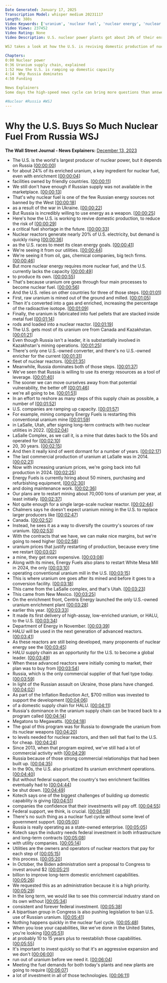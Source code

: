 ```yaml
---
Date Generated: January 17, 2025
Transcription Model: whisper medium 20231117
Length: 380s
Video Keywords: ['uranium', 'nuclear fuel', 'nuclear energy', 'nuclear power plant', 'nuclear reactor', 'russia', 'russia news', 'uranium supply chain', 'supply chain', 'russia uranium', 'nuclear power', 'enriched uranium', 'enrichment facilities', 'nuclear fuel production', 'russian uranium supply', 'us nuclear power', 'russian energy weapon', 'us energy dependence', "russia's energy influence", 'uranium supply', 'radioactive', 'isotope', 'yellow cake uranium', 'uranium mine', 'mining', 'haleu', 'nuclear fuel market', 'energy security', 'wonews']
Video Views: 237452
Video Rating: None
Video Description: U.S. nuclear power plants got about 24% of their enriched uranium from Russia in 2022. Nuclear energy is staging a comeback as demand continues to rise to meet clean energy goals, but the U.S. currently lacks sufficient capacity to turn raw uranium into nuclear fuel.

WSJ takes a look at how the U.S. is reviving domestic production of nuclear fuel to lessen its dependence on Moscow.

Chapters:
0:00 Nuclear power
0:36 Uranium supply chain, explained
1:52 How the U.S. is ramping up domestic capacity 
4:14  Why Russia dominates
4:50 Funding 

News Explainers
Some days the high-speed news cycle can bring more questions than answers. WSJ’s news explainers break down the day's biggest stories into bite-size pieces to help you make sense of the news.

#Nuclear #Russia #WSJ
---
```


# Why the U.S. Buys So Much Nuclear Fuel From Russia  WSJ
**The Wall Street Journal - News Explainers:** [December 13, 2023](https://www.youtube.com/watch?v=MZFYSAgBNTQ)
*  The U.S. is the world's largest producer of nuclear power, but it depends on Russia [[00:00:00](https://www.youtube.com/watch?v=MZFYSAgBNTQ&t=0.0s)]
*  for about 24% of its enriched uranium, a key ingredient for nuclear fuel, even with enrichment [[00:00:04](https://www.youtube.com/watch?v=MZFYSAgBNTQ&t=4.96s)]
*  facilities owned by friendly countries. [[00:00:11](https://www.youtube.com/watch?v=MZFYSAgBNTQ&t=11.0s)]
*  We still don't have enough if Russian supply was not available in the marketplace. [[00:00:13](https://www.youtube.com/watch?v=MZFYSAgBNTQ&t=13.1s)]
*  That's why nuclear fuel is one of the few Russian energy sources not banned by the West [[00:00:18](https://www.youtube.com/watch?v=MZFYSAgBNTQ&t=18.36s)]
*  as a result of the war in Ukraine. [[00:00:22](https://www.youtube.com/watch?v=MZFYSAgBNTQ&t=22.88s)]
*  But Russia is incredibly willing to use energy as a weapon. [[00:00:25](https://www.youtube.com/watch?v=MZFYSAgBNTQ&t=25.04s)]
*  Here's how the U.S. is working to revive domestic production, to reduce the risk of [[00:00:29](https://www.youtube.com/watch?v=MZFYSAgBNTQ&t=29.2s)]
*  a critical fuel shortage in the future. [[00:00:33](https://www.youtube.com/watch?v=MZFYSAgBNTQ&t=33.44s)]
*  Nuclear reactors generate nearly 20% of U.S. electricity, but demand is quickly rising [[00:00:36](https://www.youtube.com/watch?v=MZFYSAgBNTQ&t=36.9s)]
*  as the U.S. races to meet its clean energy goals. [[00:00:41](https://www.youtube.com/watch?v=MZFYSAgBNTQ&t=41.879999999999995s)]
*  We're seeing it from our utilities. [[00:00:44](https://www.youtube.com/watch?v=MZFYSAgBNTQ&t=44.2s)]
*  We're seeing it from oil, gas, chemical companies, big tech firms. [[00:00:46](https://www.youtube.com/watch?v=MZFYSAgBNTQ&t=46.0s)]
*  But more nuclear energy requires more nuclear fuel, and the U.S. currently lacks the capacity [[00:00:49](https://www.youtube.com/watch?v=MZFYSAgBNTQ&t=49.879999999999995s)]
*  to produce its own. [[00:00:55](https://www.youtube.com/watch?v=MZFYSAgBNTQ&t=55.239999999999995s)]
*  That's because uranium ore goes through four main processes to become nuclear fuel. [[00:00:56](https://www.youtube.com/watch?v=MZFYSAgBNTQ&t=56.63999999999999s)]
*  And the U.S. relies on other countries for three of those steps. [[00:01:01](https://www.youtube.com/watch?v=MZFYSAgBNTQ&t=61.72s)]
*  First, raw uranium is mined out of the ground and milled. [[00:01:05](https://www.youtube.com/watch?v=MZFYSAgBNTQ&t=65.52s)]
*  Then it's converted into a gas and enriched, increasing the percentage of the radioactive isotope. [[00:01:09](https://www.youtube.com/watch?v=MZFYSAgBNTQ&t=69.47999999999999s)]
*  Finally, the uranium is fabricated into fuel pellets that are stacked inside metal fuel [[00:01:14](https://www.youtube.com/watch?v=MZFYSAgBNTQ&t=74.84s)]
*  rods and loaded into a nuclear reactor. [[00:01:19](https://www.youtube.com/watch?v=MZFYSAgBNTQ&t=79.08s)]
*  The U.S. gets most of its uranium ore from Canada and Kazakhstan. [[00:01:21](https://www.youtube.com/watch?v=MZFYSAgBNTQ&t=81.94s)]
*  Even though Russia isn't a leader, it is substantially involved in Kazakhstan's mining operations. [[00:01:25](https://www.youtube.com/watch?v=MZFYSAgBNTQ&t=85.98s)]
*  There's only one U.S.-owned converter, and there's no U.S.-owned enricher for the current [[00:01:31](https://www.youtube.com/watch?v=MZFYSAgBNTQ&t=91.42s)]
*  fleet of nuclear reactors. [[00:01:35](https://www.youtube.com/watch?v=MZFYSAgBNTQ&t=95.94s)]
*  Meanwhile, Russia dominates both of those steps. [[00:01:37](https://www.youtube.com/watch?v=MZFYSAgBNTQ&t=97.74000000000001s)]
*  We've seen that Russia is willing to use its energy resources as a tool of leverage. [[00:01:40](https://www.youtube.com/watch?v=MZFYSAgBNTQ&t=100.62s)]
*  The sooner we can move ourselves away from that potential vulnerability, the better off [[00:01:46](https://www.youtube.com/watch?v=MZFYSAgBNTQ&t=106.38000000000001s)]
*  we're all going to be. [[00:01:51](https://www.youtube.com/watch?v=MZFYSAgBNTQ&t=111.22s)]
*  In an effort to reshore as many steps of this supply chain as possible, a number of [[00:01:52](https://www.youtube.com/watch?v=MZFYSAgBNTQ&t=112.66s)]
*  U.S. companies are ramping up capacity. [[00:01:57](https://www.youtube.com/watch?v=MZFYSAgBNTQ&t=117.02s)]
*  For example, mining company Energy Fuels is restarting this conventional uranium mine [[00:01:59](https://www.youtube.com/watch?v=MZFYSAgBNTQ&t=119.7s)]
*  in LaSalle, Utah, after signing long-term contracts with two nuclear utilities in 2022. [[00:02:04](https://www.youtube.com/watch?v=MZFYSAgBNTQ&t=124.38s)]
*  LaSalle Complex, as we call it, is a mine that dates back to the 50s and operated for [[00:02:10](https://www.youtube.com/watch?v=MZFYSAgBNTQ&t=130.5s)]
*  20, 30 years. [[00:02:15](https://www.youtube.com/watch?v=MZFYSAgBNTQ&t=135.98s)]
*  And then it really kind of went dormant for a number of years. [[00:02:17](https://www.youtube.com/watch?v=MZFYSAgBNTQ&t=137.74s)]
*  The last commercial production of uranium at LaSalle was in 2014. [[00:02:21](https://www.youtube.com/watch?v=MZFYSAgBNTQ&t=141.14s)]
*  Now with increasing uranium prices, we're going back into full production in 2024. [[00:02:25](https://www.youtube.com/watch?v=MZFYSAgBNTQ&t=145.1s)]
*  Energy Fuels is currently hiring about 50 miners, purchasing and refurbishing equipment, [[00:02:30](https://www.youtube.com/watch?v=MZFYSAgBNTQ&t=150.77999999999997s)]
*  and doing maintenance work. [[00:02:36](https://www.youtube.com/watch?v=MZFYSAgBNTQ&t=156.38s)]
*  Our plans are to restart mining about 70,000 tons of uranium per year, at least initially. [[00:02:37](https://www.youtube.com/watch?v=MZFYSAgBNTQ&t=157.6s)]
*  Not quite enough for a single large-scale nuclear reactor. [[00:02:44](https://www.youtube.com/watch?v=MZFYSAgBNTQ&t=164.17999999999998s)]
*  Chalmers says he doesn't expect uranium mining in the U.S. to replace larger producers like [[00:02:47](https://www.youtube.com/watch?v=MZFYSAgBNTQ&t=167.9s)]
*  Canada. [[00:02:52](https://www.youtube.com/watch?v=MZFYSAgBNTQ&t=172.70000000000002s)]
*  Instead, he sees it as a way to diversify the country's sources of raw uranium. [[00:02:53](https://www.youtube.com/watch?v=MZFYSAgBNTQ&t=173.70000000000002s)]
*  With the contracts that we have, we can make nice margins, but we're going to need higher [[00:02:58](https://www.youtube.com/watch?v=MZFYSAgBNTQ&t=178.6s)]
*  uranium prices that justify restarting of production, because every time we restart [[00:03:02](https://www.youtube.com/watch?v=MZFYSAgBNTQ&t=182.70000000000002s)]
*  a mine, they get more expensive. [[00:03:08](https://www.youtube.com/watch?v=MZFYSAgBNTQ&t=188.14000000000001s)]
*  Along with its mines, Energy Fuels also plans to restart White Mesa Mill in 2024, the only [[00:03:10](https://www.youtube.com/watch?v=MZFYSAgBNTQ&t=190.14000000000001s)]
*  operating conventional uranium mill in the U.S. [[00:03:15](https://www.youtube.com/watch?v=MZFYSAgBNTQ&t=195.66s)]
*  This is where uranium ore goes after its mined and before it goes to a conversion facility. [[00:03:18](https://www.youtube.com/watch?v=MZFYSAgBNTQ&t=198.7s)]
*  This came from the LaSalle complex, and that's Utah. [[00:03:23](https://www.youtube.com/watch?v=MZFYSAgBNTQ&t=203.35999999999999s)]
*  This came from New Mexico. [[00:03:25](https://www.youtube.com/watch?v=MZFYSAgBNTQ&t=205.96s)]
*  On the enrichment front, Centris Energy launched the only U.S.-owned uranium enrichment plant [[00:03:28](https://www.youtube.com/watch?v=MZFYSAgBNTQ&t=208.9s)]
*  earlier this year. [[00:03:33](https://www.youtube.com/watch?v=MZFYSAgBNTQ&t=213.5s)]
*  It made its first delivery of high-assay, low-enriched uranium, or HALU, to the U.S. [[00:03:34](https://www.youtube.com/watch?v=MZFYSAgBNTQ&t=214.74s)]
*  Department of Energy in November. [[00:03:39](https://www.youtube.com/watch?v=MZFYSAgBNTQ&t=219.5s)]
*  HALU will be used in the next generation of advanced reactors. [[00:03:41](https://www.youtube.com/watch?v=MZFYSAgBNTQ&t=221.62s)]
*  As these reactors are still being developed, many proponents of nuclear energy see the [[00:03:45](https://www.youtube.com/watch?v=MZFYSAgBNTQ&t=225.14s)]
*  HALU supply chain as an opportunity for the U.S. to become a global leader. [[00:03:49](https://www.youtube.com/watch?v=MZFYSAgBNTQ&t=229.54s)]
*  When these advanced reactors were initially coming to market, their plan was to buy from [[00:03:54](https://www.youtube.com/watch?v=MZFYSAgBNTQ&t=234.1s)]
*  Russia, which is the only commercial supplier of that fuel type today. [[00:03:59](https://www.youtube.com/watch?v=MZFYSAgBNTQ&t=239.29999999999998s)]
*  In light of the Russian assault on Ukraine, those plans have changed. [[00:04:02](https://www.youtube.com/watch?v=MZFYSAgBNTQ&t=242.94s)]
*  As part of the Inflation Reduction Act, $700 million was invested to support the development [[00:04:06](https://www.youtube.com/watch?v=MZFYSAgBNTQ&t=246.56s)]
*  of a domestic supply chain for HALU. [[00:04:11](https://www.youtube.com/watch?v=MZFYSAgBNTQ&t=251.42s)]
*  Russia's dominance in the uranium supply chain can be traced back to a program called [[00:04:14](https://www.youtube.com/watch?v=MZFYSAgBNTQ&t=254.46s)]
*  Megatons to Megawatts. [[00:04:18](https://www.youtube.com/watch?v=MZFYSAgBNTQ&t=258.42s)]
*  The goal of this program was for Russia to downgrade the uranium from its nuclear weapons [[00:04:20](https://www.youtube.com/watch?v=MZFYSAgBNTQ&t=260.26s)]
*  to levels needed for nuclear reactors, and then sell that fuel to the U.S. for cheap. [[00:04:24](https://www.youtube.com/watch?v=MZFYSAgBNTQ&t=264.58s)]
*  Since 2013, when that program expired, we've still had a lot of commercial activity with [[00:04:29](https://www.youtube.com/watch?v=MZFYSAgBNTQ&t=269.5s)]
*  Russia because of those strong commercial relationships that had been built up. [[00:04:35](https://www.youtube.com/watch?v=MZFYSAgBNTQ&t=275.5s)]
*  In the 90s, the U.S. also privatized its uranium enrichment operations. [[00:04:40](https://www.youtube.com/watch?v=MZFYSAgBNTQ&t=280.62s)]
*  But without federal support, the country's two enrichment facilities eventually had to [[00:04:44](https://www.youtube.com/watch?v=MZFYSAgBNTQ&t=284.86s)]
*  be shut down. [[00:04:49](https://www.youtube.com/watch?v=MZFYSAgBNTQ&t=289.1s)]
*  Kotech says one of the biggest challenges of building up domestic capability is giving [[00:04:51](https://www.youtube.com/watch?v=MZFYSAgBNTQ&t=291.18s)]
*  companies the confidence that their investments will pay off. [[00:04:55](https://www.youtube.com/watch?v=MZFYSAgBNTQ&t=295.5s)]
*  Federal support, we think, is crucial. [[00:04:59](https://www.youtube.com/watch?v=MZFYSAgBNTQ&t=299.1s)]
*  There's no such thing as a nuclear fuel cycle without some level of government support. [[00:05:00](https://www.youtube.com/watch?v=MZFYSAgBNTQ&t=300.98s)]
*  Russia is really operating as a state-owned enterprise. [[00:05:05](https://www.youtube.com/watch?v=MZFYSAgBNTQ&t=305.38s)]
*  Kotech says the industry needs federal investment in both infrastructure and long-term contracts [[00:05:08](https://www.youtube.com/watch?v=MZFYSAgBNTQ&t=308.9s)]
*  with utility companies. [[00:05:14](https://www.youtube.com/watch?v=MZFYSAgBNTQ&t=314.09999999999997s)]
*  Utilities are the owners and operators of nuclear reactors that pay for each step of [[00:05:15](https://www.youtube.com/watch?v=MZFYSAgBNTQ&t=315.82s)]
*  this process. [[00:05:20](https://www.youtube.com/watch?v=MZFYSAgBNTQ&t=320.06s)]
*  In October, the Biden administration sent a proposal to Congress to invest around $2 [[00:05:21](https://www.youtube.com/watch?v=MZFYSAgBNTQ&t=321.5s)]
*  billion to improve long-term domestic enrichment capabilities. [[00:05:26](https://www.youtube.com/watch?v=MZFYSAgBNTQ&t=326.09999999999997s)]
*  We requested this as an administration because it is a high priority. [[00:05:29](https://www.youtube.com/watch?v=MZFYSAgBNTQ&t=329.82s)]
*  In the long term, we would like to see this commercial industry stand on its own without [[00:05:34](https://www.youtube.com/watch?v=MZFYSAgBNTQ&t=334.06s)]
*  consistent and forever federal investment. [[00:05:38](https://www.youtube.com/watch?v=MZFYSAgBNTQ&t=338.68s)]
*  A bipartisan group in Congress is also pushing legislation to ban U.S. use of Russian uranium. [[00:05:41](https://www.youtube.com/watch?v=MZFYSAgBNTQ&t=341.96s)]
*  Nothing happens quickly in the nuclear fuel cycle. [[00:05:48](https://www.youtube.com/watch?v=MZFYSAgBNTQ&t=348.16s)]
*  When you lose your capabilities, like we've done in the United States, you're looking [[00:05:51](https://www.youtube.com/watch?v=MZFYSAgBNTQ&t=351.08s)]
*  at probably 10 to 15 years plus to reestablish those capabilities. [[00:05:55](https://www.youtube.com/watch?v=MZFYSAgBNTQ&t=355.22s)]
*  It's important to invest quickly so that it's an aggressive expansion and we don't [[00:06:00](https://www.youtube.com/watch?v=MZFYSAgBNTQ&t=360.36s)]
*  run out of uranium before we need it. [[00:06:04](https://www.youtube.com/watch?v=MZFYSAgBNTQ&t=364.28000000000003s)]
*  Meeting the fuel demands for both today's plants and new plants are going to require [[00:06:07](https://www.youtube.com/watch?v=MZFYSAgBNTQ&t=367.16s)]
*  a lot of investment in all of those technologies. [[00:06:11](https://www.youtube.com/watch?v=MZFYSAgBNTQ&t=371.16s)]
